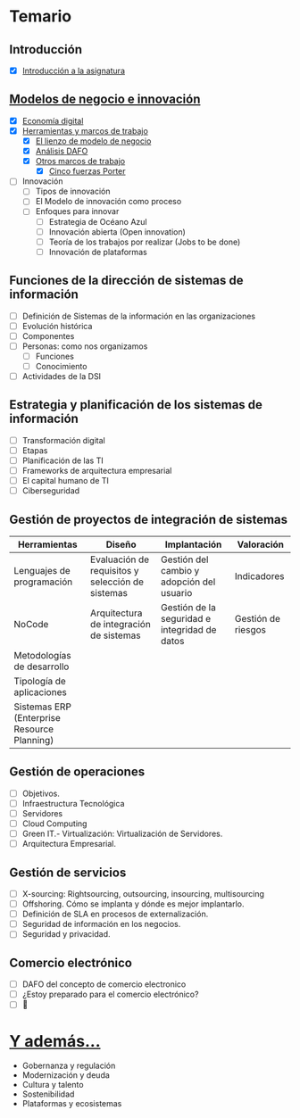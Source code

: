 # Temario

## Introducción

- [x] [Introducción a la asignatura](/temario/00-introduccionDSI.md)

## [Modelos de negocio e innovación](/temario/01-modelosNegocioInnovacion/README.md)

- [x] [Economía digital](/temario/01-modelosNegocioInnovacion/economiaDigital.md)
- [x] [Herramientas y marcos de trabajo](/temario/01-modelosNegocioInnovacion/marcosDeTrabajo.md)
  - [x] [El lienzo de modelo de negocio](/temario/01-modelosNegocioInnovacion/lienzoModeloNegocio/README.md)
  - [x] [Análisis DAFO](/temario/01-modelosNegocioInnovacion/analisisDAFO/README.md)
  - [x] [Otros marcos de trabajo](/temario/01-modelosNegocioInnovacion/marcosDeTrabajoVademecum.md)
    - [x] [Cinco fuerzas Porter](/temario/01-modelosNegocioInnovacion/fiveForces/README.md)
- [ ] Innovación
  - [ ] Tipos de innovación
  - [ ] El Modelo de innovación como proceso
  - [ ] Enfoques para innovar
    - [ ] Estrategia de Océano Azul
    - [ ] Innovación abierta (Open innovation)
    - [ ] Teoría de los trabajos por realizar (Jobs to be done)
    - [ ] Innovación de plataformas

## Funciones de la dirección de sistemas de información

- [ ] Definición de Sistemas de la información en las organizaciones
- [ ] Evolución histórica
- [ ] Componentes
- [ ] Personas: como nos organizamos
  - [ ] Funciones
  - [ ] Conocimiento
- [ ] Actividades de la DSI

## Estrategia y planificación de los sistemas de información

- [ ] Transformación digital
- [ ] Etapas
- [ ] Planificación de las TI
- [ ] Frameworks de arquitectura empresarial
- [ ] El capital humano de TI
- [ ] Ciberseguridad

## Gestión de proyectos de integración de sistemas

|Herramientas|Diseño|Implantación|Valoración|
|-|-|-|-|
|Lenguajes de programación|Evaluación de requisitos y selección de sistemas|Gestión del cambio y adopción del usuario|Indicadores|
|NoCode|Arquitectura de integración de sistemas|Gestión de la seguridad e integridad de datos|Gestión de riesgos|
|Metodologías de desarrollo|
|Tipología de aplicaciones|
|Sistemas ERP (Enterprise Resource Planning)|

## Gestión de operaciones

- [ ] Objetivos.
- [ ] Infraestructura Tecnológica
- [ ] Servidores
- [ ] Cloud Computing
- [ ] Green IT.- Virtualización: Virtualización de Servidores.
- [ ] Arquitectura Empresarial.

## Gestión de servicios

- [ ] X-sourcing: Rightsourcing, outsourcing, insourcing, multisourcing
- [ ] Offshoring. Cómo se implanta y dónde es mejor implantarlo.
- [ ] Definición de SLA en procesos de externalización.
- [ ] Seguridad de información en los negocios.
- [ ] Seguridad y privacidad.

## Comercio electrónico

- [ ] DAFO del concepto de comercio electronico
- [ ] ¿Estoy preparado para el comercio electrónico?
- [ ] 🤔

# [Y además...](/documentos/refactoring/temasPropuestosCompleto.md)

- Gobernanza y regulación
- Modernización y deuda
- Cultura y talento
- Sostenibilidad
- Plataformas y ecosistemas

